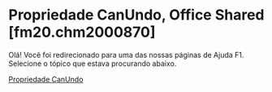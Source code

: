 
# Propriedade CanUndo, Office Shared [fm20.chm2000870]

Olá! Você foi redirecionado para uma das nossas páginas de Ajuda F1. Selecione o tópico que estava procurando abaixo.

[Propriedade CanUndo](http://msdn.microsoft.com/library/e96f23c1-5a82-0f94-4bef-aaf9767db719%28Office.15%29.aspx)
